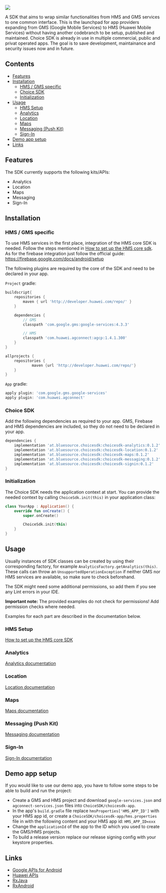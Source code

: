 <p>
    <img src="./img/logo-choiceSDK.png"/>
</p>

A SDK that aims to wrap similar functionalities from HMS and GMS services to one common interface. This is the launchpad for app providers expanding from GMS (Google Mobile Services) to HMS (Huawei Mobile Services) without having another codebranch to be setup, published and maintained. Choice SDK is already in use in multiple commercial, public and privat operated apps. The goal is to save development, maintainance and security issues now and in future.

## Contents
- [Features](#features)
- [Installation](#installation)
  - [HMS / GMS specific](#hms--gms-specific)
  - [Choice SDK](#choice-sdk-1)
  - [Initialization](#initialization)
- [Usage](#usage)
  - [HMS Setup](#hms-setup)
  - [Analytics](#analytics)
  - [Location](#location)
  - [Maps](#maps)
  - [Messaging (Push Kit)](#messaging-push-kit)
  - [Sign-In](#sign-in)
- [Demo app setup](#demo-app-setup)
- [Links](#links)

## Features
The SDK currently supports the following kits/APIs:
- Analytics
- Location
- Maps
- Messaging
- Sign-In

## Installation

### HMS / GMS specific
To use HMS services in the first place, integration of the HMS core SDK is needed. Follow the steps mentioned in [How to set up the HMS core sdk](./documentation/hmscoresdksetup.md).   
As for the firebase integration just follow the official guide: https://firebase.google.com/docs/android/setup

The following plugins are required by the core of the SDK and need to be declared in your app.

`Project` gradle:
```gradle
buildscript{
    repositories {
        maven { url 'http://developer.huawei.com/repo/' }
    }

    dependencies {
        // GMS
        classpath 'com.google.gms:google-services:4.3.3'

        // HMS
        classpath 'com.huawei.agconnect:agcp:1.4.1.300'
    }
}

allprojects {
    repositories {
            maven {url 'http://developer.huawei.com/repo/'}
    }
}
```

`App` gradle:
```gradle
apply plugin: 'com.google.gms.google-services'
apply plugin: 'com.huawei.agconnect'
```

### Choice SDK
Add the following dependencies as required to your app. GMS, Firebase and HMS dependencies are included, so they do not need to be declared in your app.
```gradle
dependencies {
    implementation 'at.bluesource.choicesdk:choicesdk-analytics:0.1.2'
    implementation 'at.bluesource.choicesdk:choicesdk-location:0.1.2'
    implementation 'at.bluesource.choicesdk:choicesdk-maps:0.1.2'
    implementation 'at.bluesource.choicesdk:choicesdk-messaging:0.1.2'
    implementation 'at.bluesource.choicesdk:choicesdk-signin:0.1.2'
}
```

### Initialization
The Choice SDK needs the application context at start. You can provide the needed context by calling `ChoiceSdk.init(this)` in your application class:
```kotlin
class YourApp : Application() {
    override fun onCreate() {
        super.onCreate()

        ChoiceSdk.init(this)
    }
}
```

## Usage
Usually instances of SDK classes can be created by using their corresponding factory, for example `AnalyticsFactory.getAnalytics(this)`. These calls can throw an `UnsupportedOperationException` if neither GMS nor HMS services are available, so make sure to check beforehand.

The SDK might need some additional permissions, so add them if you see any Lint errors in your IDE.

**Important note:** The provided examples do not check for permissions! Add permission checks where needed.

Examples for each part are described in the documentation below.

### HMS Setup
[How to set up the HMS core SDK](./documentation/hmscoresdksetup.md)

### Analytics
[Analytics documentation](./documentation/analytics.md)

### Location
[Location documentation](./documentation/location.md)

### Maps
[Maps documentation](./documentation/map.md)

### Messaging (Push Kit)
[Messaging documentation](./documentation/messaging.md)

### Sign-In
[Sign-In documentation](./documentation/signin.md)

## Demo app setup
If you would like to use our demo app, you have to follow some steps to be able to build and run the project:
- Create a GMS and HMS project and download `google-services.json` and `agconnect-services.json` files into `ChoiceSDK/choicesdk-app`.
- In the app's `build.gradle` file replace `hmsProperties['HMS_APP_ID']` with your HMS app id, or create a `ChoiceSDK/choicesdk-app/hms.properties` file in with the following content and your HMS app id: `HMS_APP_ID=xxx`
- Change the `applicationId` of the app to the ID which you used to create the GMS/HMS projects.
- To build a release version replace our release signing config with your keystore properties.

## Links
- [Google APIs for Android](https://developers.google.com/android)
- [Huawei APIs](https://developer.huawei.com/consumer/en/hms)
- [RxJava](https://github.com/ReactiveX/RxJava)
- [RxAndroid](https://github.com/ReactiveX/RxAndroid)
